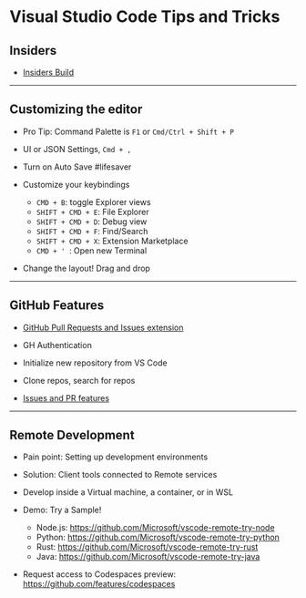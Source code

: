 # Visual Studio Code Tips and Tricks

## Insiders

- [Insiders Build](https://code.visualstudio.com/insiders)

---

## Customizing the editor

- Pro Tip: Command Palette is `F1` or `Cmd/Ctrl + Shift + P`

- UI or JSON Settings, `Cmd + ,`

- Turn on Auto Save #lifesaver

- Customize your keybindings

  - `CMD + B`: toggle Explorer views
  - `SHIFT + CMD + E`: File Explorer
  - `SHIFT + CMD + D`: Debug view
  - `SHIFT + CMD + F`: Find/Search
  - `SHIFT + CMD + X`: Extension Marketplace
  - `CMD + ' `: Open new Terminal

* Change the layout! Drag and drop

---

## GitHub Features

- [GitHub Pull Requests and Issues extension](https://marketplace.visualstudio.com/items?itemName=GitHub.vscode-pull-request-github)

- GH Authentication

- Initialize new repository from VS Code

- Clone repos, search for repos

- [Issues and PR features](https://code.visualstudio.com/blogs/2020/05/06/github-issues-integration)

---

## Remote Development

- Pain point: Setting up development environments

- Solution: Client tools connected to Remote services

- Develop inside a Virtual machine, a container, or in WSL

- Demo: Try a Sample!   

  - Node.js: https://github.com/Microsoft/vscode-remote-try-node
  - Python: https://github.com/Microsoft/vscode-remote-try-python
  - Rust: https://github.com/Microsoft/vscode-remote-try-rust
  - Java: https://github.com/Microsoft/vscode-remote-try-java

- Request access to Codespaces preview: https://github.com/features/codespaces
